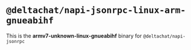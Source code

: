 # `@deltachat/napi-jsonrpc-linux-arm-gnueabihf`

This is the **armv7-unknown-linux-gnueabihf** binary for `@deltachat/napi-jsonrpc`

